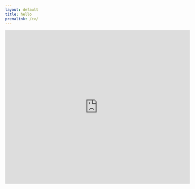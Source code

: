 ```yaml
---
layout: default
title: hello
premalink: /cv/
---
```


 <embed src="https://sumanbogati.github.io/sample.pdf" width="600px" height="500px" />

